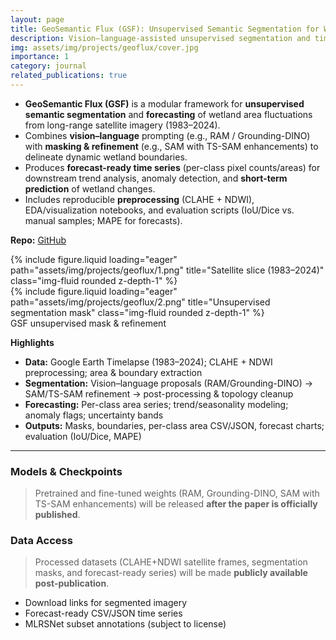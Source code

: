 ```yaml
---
layout: page
title: GeoSemantic Flux (GSF): Unsupervised Semantic Segmentation for Wetland Fluctuation Forecasting
description: Vision–language-assisted unsupervised segmentation and time-series forecasting from satellite imagery (1983–2024)
img: assets/img/projects/geoflux/cover.jpg
importance: 1
category: journal
related_publications: true
---
```


- **GeoSemantic Flux (GSF)** is a modular framework for **unsupervised semantic segmentation** and **forecasting** of wetland area fluctuations from long-range satellite imagery (1983–2024).
- Combines **vision–language** prompting (e.g., RAM / Grounding-DINO) with **masking & refinement** (e.g., SAM with TS-SAM enhancements) to delineate dynamic wetland boundaries.
- Produces **forecast-ready time series** (per-class pixel counts/areas) for downstream trend analysis, anomaly detection, and **short-term prediction** of wetland changes.
- Includes reproducible **preprocessing** (CLAHE + NDWI), EDA/visualization notebooks, and evaluation scripts (IoU/Dice vs. manual samples; MAPE for forecasts).

**Repo:** [GitHub](https://github.com/Anika-Tahsin-S/GeoFlux)

<div class="row">
  <div class="col-sm mt-3 mt-md-0">
    {% include figure.liquid loading="eager" path="assets/img/projects/geoflux/1.png" title="Satellite slice (1983–2024)" class="img-fluid rounded z-depth-1" %}
  </div>
  <div class="col-sm mt-3 mt-md-0">
    {% include figure.liquid loading="eager" path="assets/img/projects/geoflux/2.png" title="Unsupervised segmentation mask" class="img-fluid rounded z-depth-1" %}
  </div>
</div>
<div class="caption">
  GSF unsupervised mask & refinement
</div>

**Highlights**
- **Data:** Google Earth Timelapse (1983–2024); CLAHE + NDWI preprocessing; area & boundary extraction
- **Segmentation:** Vision–language proposals (RAM/Grounding-DINO) → SAM/TS-SAM refinement → post-processing & topology cleanup
- **Forecasting:** Per-class area series; trend/seasonality modeling; anomaly flags; uncertainty bands
- **Outputs:** Masks, boundaries, per-class area CSV/JSON, forecast charts; evaluation (IoU/Dice, MAPE)

---

### Models & Checkpoints
> Pretrained and fine-tuned weights (RAM, Grounding-DINO, SAM with TS-SAM enhancements) will be released **after the paper is officially published**.

### Data Access
> Processed datasets (CLAHE+NDWI satellite frames, segmentation masks, and forecast-ready series) will be made **publicly available post-publication**.
- Download links for segmented imagery
- Forecast-ready CSV/JSON time series
- MLRSNet subset annotations (subject to license)
